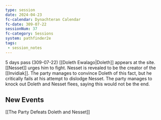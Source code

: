 ```yaml
---
type: session
date: 2024-04-23
fc-calendar: Dynachteran Calendar
fc-date: 309-07-22
sessionNum: 37
fc-category: Sessions
system: pathfinder2e
tags: 
 - session_notes
---
```

5 days pass (309-07-22)
[[Doleth Ewalago|Doleth]] appears at the site. [[Nesset]] urges him to fight. Nesset is revealed to be the creator of the [[Invidiak]]. The party manages to convince Doleth of this fact, but he critically fails at his attempt to dislodge Nesset. The party manages to knock out Doleth and Nesset flees, saying this would not be the end.

## New Events
[[The Party Defeats Doleth and Nesset]]